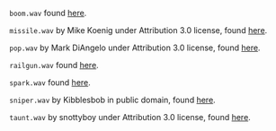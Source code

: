 `boom.wav` found [here](https://www.freesoundeffects.com/free-track/explosion-5-466450/).

`missile.wav` by Mike Koenig under Attribution 3.0 license, found [here](http://soundbible.com/709-Bottle-Rocket.html).

`pop.wav` by Mark DiAngelo under Attribution 3.0 license, found [here](http://soundbible.com/2067-Blop.html).

`railgun.wav` found [here](https://www.freesoundeffects.com/free-track/bazooka-1-466474/).

`spark.wav` found [here](https://www.freesoundeffects.com/free-track/espark1-426772/).

`sniper.wav` by Kibblesbob in public domain, found [here](http://soundbible.com/1788-Sniper-Rifle.html).

`taunt.wav` by snottyboy under Attribution 3.0 license, found [here](http://soundbible.com/1327-Mortar-Round.html).
